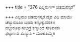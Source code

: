 +++
title = "276 ಎಲ್ಲರುಞ್ ಜಿತಮನಸ್ಕರೆ"

+++
ಎಲ್ಲರುಂ ಜಿತಮನಸ್ಕರೆ ದೈವ ವಿಧಿ ಮಾಯೆ।  
ಚೆಲ್ವುರೂಪಿಂ ಬಂದು ಕಣ್ಕುಕ್ಕುವನಕ॥  
ವಲ್ಗುರೂಪ ಸುಭದ್ರೆ ಕಣ್ಮುಂದೆ ಸುಳಿವನಕ।  
ಫಲ್ಗುಣನು ಸಂನ್ಯಾಸಿ - ಮಂಕುತಿಮ್ಮ॥  
